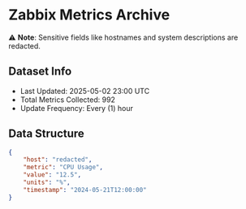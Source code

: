 # Zabbix Metrics Archive

⚠️ **Note**: Sensitive fields like hostnames and system descriptions are redacted.

## Dataset Info
- Last Updated: 2025-05-02 23:00 UTC
- Total Metrics Collected: 992
- Update Frequency: Every (1) hour

## Data Structure
```json
{
    "host": "redacted",
    "metric": "CPU Usage",
    "value": "12.5",
    "units": "%",
    "timestamp": "2024-05-21T12:00:00"
}
```
